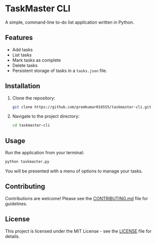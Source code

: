 # TaskMaster CLI

A simple, command-line to-do list application written in Python.

## Features

- Add tasks
- List tasks
- Mark tasks as complete
- Delete tasks
- Persistent storage of tasks in a `tasks.json` file.

## Installation

1.  Clone the repository:
    ```bash
    git clone https://github.com/premkumar016555/taskmaster-cli.git
    ```
2.  Navigate to the project directory:
    ```bash
    cd taskmaster-cli
    ```

## Usage

Run the application from your terminal:

```bash
python taskmaster.py
```

You will be presented with a menu of options to manage your tasks.

## Contributing

Contributions are welcome! Please see the [CONTRIBUTING.md](CONTRIBUTING.md) file for guidelines.




## License

This project is licensed under the MIT License - see the [LICENSE](LICENSE) file for details.